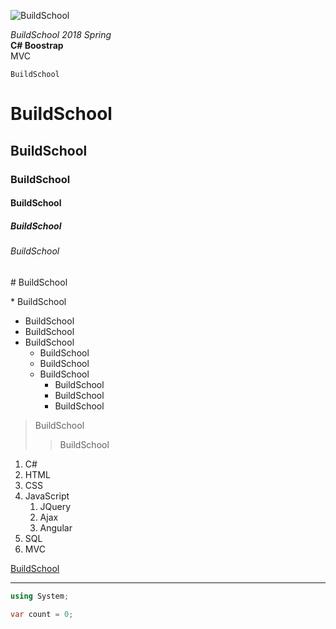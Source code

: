 ![BuildSchool](https://upload.wikimedia.org/wikipedia/commons/8/8f/FullColourGIF.gif "BuildSchool")

*BuildSchool 2018 Spring*  
**C# Boostrap**  
MVC 
 
    BuildSchool

# BuildSchool
## BuildSchool
### BuildSchool
#### BuildSchool
##### BuildSchool
###### BuildSchool

\# BuildSchool

\* BuildSchool

* BuildSchool
* BuildSchool
* BuildSchool
    * BuildSchool
    * BuildSchool
    * BuildSchool
        * BuildSchool
        * BuildSchool
        * BuildSchool

> BuildSchool
>> BuildSchool

1. C#
2. HTML
3. CSS
4. JavaScript
    1. JQuery
    2. Ajax
    3. Angular
5. SQL
6. MVC

[BuildSchool](#)

---

```csharp
using System;

var count = 0;
```
